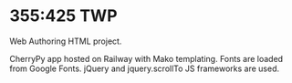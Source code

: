 # 355:425 TWP
Web Authoring HTML project. 

CherryPy app hosted on Railway with Mako templating. Fonts are loaded from Google Fonts. jQuery and jquery.scrollTo JS frameworks are used.
